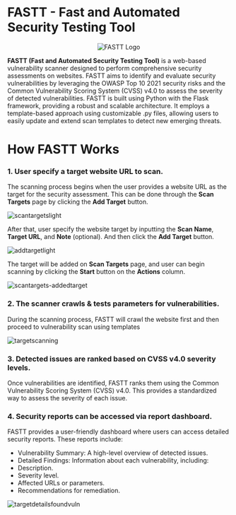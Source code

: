 # FASTT - Fast and Automated Security Testing Tool
<p align="center">
  <img src="https://github.com/user-attachments/assets/0d693c60-b9b8-4b20-8f0c-e2d06f5375e7" alt="FASTT Logo">
</p>

**FASTT (Fast and Automated Security Testing Tool)** is a web-based vulnerability scanner designed to perform comprehensive security assessments on websites. FASTT aims to identify and evaluate security vulnerabilities by leveraging the OWASP Top 10 2021 security risks and the Common Vulnerability Scoring System (CVSS) v4.0 to assess the severity of detected vulnerabilities. FASTT is built using Python with the Flask framework, providing a robust and scalable architecture. It employs a template-based approach using customizable .py files, allowing users to easily update and extend scan templates to detect new emerging threats.

# How FASTT Works
### 1. User specify a target website URL to scan.
The scanning process begins when the user provides a website URL as the target for the security assessment. This can be done through the **Scan Targets** page by clicking the **Add Target** button.

![scantargetslight](https://github.com/user-attachments/assets/0868dacd-18c6-4a0e-a312-ee7ad6a1de7b)

After that, user specify the website target by inputting the **Scan Name**, **Target URL**, and **Note** (optional). And then click the **Add Target** button.

![addtargetlight](https://github.com/user-attachments/assets/5a0c9ba8-dac1-4f55-82a1-063d4bb07c7a)

The target will be added on **Scan Targets** page, and user can begin scanning by clicking the **Start** button on the **Actions** column.

![scantargets-addedtarget](https://github.com/user-attachments/assets/daf8c9e1-9334-4eca-8a2f-e846703219dc)

### 2. The scanner crawls & tests parameters for vulnerabilities.
During the scanning process, FASTT will crawl the website first and then proceed to vulnerability scan using templates

![targetscanning](https://github.com/user-attachments/assets/46b66a37-9a91-4d2f-b5b6-a44440b24114)

### 3. Detected issues are ranked based on CVSS v4.0 severity levels.
Once vulnerabilities are identified, FASTT ranks them using the Common Vulnerability Scoring System (CVSS) v4.0. This provides a standardized way to assess the severity of each issue.

### 4. Security reports can be accessed via report dashboard.
FASTT provides a user-friendly dashboard where users can access detailed security reports. These reports include:
- Vulnerability Summary: A high-level overview of detected issues.
- Detailed Findings: Information about each vulnerability, including:
- Description.
- Severity level.
- Affected URLs or parameters.
- Recommendations for remediation.

![targetdetailsfoundvuln](https://github.com/user-attachments/assets/7bfb2c11-72c7-46ec-8574-5639ceb5d266)

